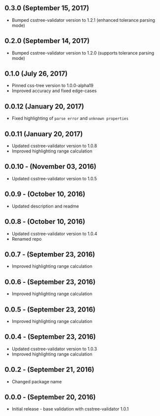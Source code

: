 ## 0.3.0 (September 15, 2017)

- Bumped csstree-validator version to 1.2.1 (enhanced tolerance parsing mode)

## 0.2.0 (September 14, 2017)

- Bumped csstree-validator version to 1.2.0 (supports tolerance parsing mode)

## 0.1.0 (July 26, 2017)

- Pinned css-tree version to 1.0.0-alpha19
- Improved accuracy and fixed edge-cases

## 0.0.12 (January 20, 2017)

- Fixed highlighting of `parse error` and `unknown properties`

## 0.0.11 (January 20, 2017)

- Updated csstree-validator version to 1.0.8
- Improved highlighting range calculation

## 0.0.10 - (November 03, 2016)

- Updated csstree-validator version to 1.0.5

## 0.0.9 - (October 10, 2016)

- Updated description and readme

## 0.0.8 - (October 10, 2016)

- Updated csstree-validator version to 1.0.4
- Renamed repo

## 0.0.7 - (September 23, 2016)

- Improved highlighting range calculation

## 0.0.6 - (September 23, 2016)

- Improved highlighting range calculation

## 0.0.5 - (September 23, 2016)

- Improved highlighting range calculation

## 0.0.4 - (September 23, 2016)

- Updated csstree-validator version to 1.0.3
- Improved highlighting range calculation

## 0.0.2 - (September 21, 2016)

- Changed package name

## 0.0.0 - (September 20, 2016)

- Initial release - base validation with csstree-validator 1.0.1